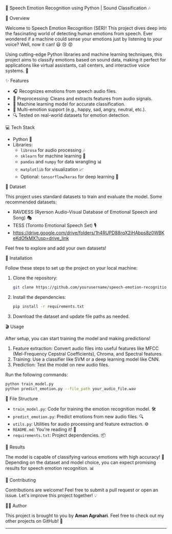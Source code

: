 
 🎤 Speech Emotion Recognition using Python | Sound Classification 🎶

 📖 Overview

Welcome to Speech Emotion Recognition (SER)! This project dives deep into the fascinating world of detecting human emotions from speech. Ever wondered if a machine could sense your emotions just by listening to your voice? Well, now it can! 😃 😢 😡

Using cutting-edge Python libraries and machine learning techniques, this project aims to classify emotions based on sound data, making it perfect for applications like virtual assistants, call centers, and interactive voice systems. 🚀

 ✨ Features

- 🎧 Recognizes emotions from speech audio files.
- 🎼 Preprocessing: Cleans and extracts features from audio signals.
- 🤖 Machine learning model for accurate classification.
- 🎯 Multi-emotion support (e.g., happy, sad, angry, neutral, etc.).
- 🔍 Tested on real-world datasets for emotion detection.

 💻 Tech Stack

- Python 🐍
- Libraries: 
  - `librosa` for audio processing 🎶
  - `sklearn` for machine learning 🤖
  - `pandas` and `numpy` for data wrangling 📊
  - `matplotlib` for visualization 📈
  - Optional: `tensorflow`/`keras` for deep learning 🧠

 📂 Dataset

This project uses standard datasets to train and evaluate the model. Some recommended datasets:
- RAVDESS (Ryerson Audio-Visual Database of Emotional Speech and Song) 🎭
- TESS (Toronto Emotional Speech Set) 🎙️
- https://drive.google.com/drive/folders/1h4RUPD88rqX2iHAbps8z0WBKeKdOfkMX?usp=drive_link 

Feel free to explore and add your own datasets!

🚀 Installation

Follow these steps to set up the project on your local machine:

1. Clone the repository:
   ```bash
   git clone https://github.com/yourusername/speech-emotion-recognition.git
   ```
2. Install the dependencies:
   ```bash
   pip install -r requirements.txt
   ```
3. Download the dataset and update file paths as needed.

🎬 Usage

After setup, you can start training the model and making predictions!

1. Feature extraction: Convert audio files into useful features like MFCC (Mel-Frequency Cepstral Coefficients), Chroma, and Spectral features.
2. Training: Use a classifier like SVM or a deep learning model like CNN.
3. Prediction: Test the model on new audio files.

Run the following commands:
```bash
python train_model.py
python predict_emotion.py --file_path your_audio_file.wav
```

 📁 File Structure

- `train_model.py`: Code for training the emotion recognition model. 🛠️
- `predict_emotion.py`: Predict emotions from new audio files. 🔍
- `utils.py`: Utilities for audio processing and feature extraction. ⚙️
- `README.md`: You're reading it! 📘
- `requirements.txt`: Project dependencies. 📦

 🌟 Results

The model is capable of classifying various emotions with high accuracy! 🎉 Depending on the dataset and model choice, you can expect promising results for speech emotion recognition. 📊

 🤝 Contributing

Contributions are welcome! Feel free to submit a pull request or open an issue. Let's improve this project together! 💡

 🧑‍💻 Author

This project is brought to you by **Aman Agrahari**. Feel free to check out my other projects on GitHub! 🚀

---
